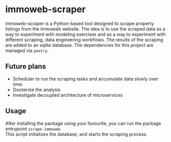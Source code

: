 # immoweb-scraper
immoweb-scraper is a Python-based tool designed to scrape property listings from the Immoweb website. The idea is to use the scraped data as a way to experiment with modeling exercises and as a way to experiment with different scraping, data engineering workflows. The results of the scraping are added to an sqlite database. The dependencies for this project are managed via `poetry`.

## Future plans

* Scheduler to run the scraping tasks and accumulate data slowly over time. 
* Dockerize the analysis 
* Investigate decoupled architecture of microservices


## Usage
After installing the package using your favourite, you can run the package entrypoint `scrape-immoweb`.  
This script initializes the database, and starts the scraping process.



